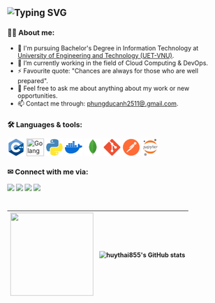 ![Typing SVG](https://readme-typing-svg.demolab.com?font=Fira+Code&pause=1000&width=435&lines=Hi%2C+I'm+%40huythai855+%F0%9F%91%A8%E2%80%8D%F0%9F%92%BB;A+3rd-year+student+from+UET-VNU)
---
### 👩‍💻 About me:
- 🌱 I'm pursuing Bachelor's Degree in Information Technology at [University of Engineering and Technology (UET-VNU)](https://uet.vnu.edu.vn/).
- 🔭 I’m currently working in the field of Cloud Computing & DevOps.
- ⚡ Favourite quote: "Chances are always for those who are well prepared".
- 💬 Feel free to ask me about anything about my work or new opportunities.
- 📫 Contact me through: [phungducanh2511@.gmail.com](mailto:phungducanh2511@gmail.com).


### 🛠 Languages & tools:
<div>          
  <p align="left">
    <img src="./logo/cplusplus.png" title="C++" width="40" height="40" />
    <img src="./logo/golang.png" title="Golang" width="40" height="40" />
    <img src="./logo/python.png" title="python" width="40" height="40" />
    <img src="./logo/docker.png" title="Docker" width="40" height="40" />
    <img src="./logo/mongdb.png" title="MongoDB" width="40" height="40" />
    <img src="./logo/git.png" title="Git" width="40" height="40" />
    <img src="./logo/postman.png" title="Postman" width="40" height="40" />
    <img src="./logo/jupiter_notebook.png" title="Jupiter notebook" width="40" height="40" />    
  </p>
</div>  

### ✉ Connect with me via: 
<a href="https://github.com/spaghetti-lover" target="blank"><img align="center" src="https://img.shields.io/badge/-huythai855-1C1C1C?logo=github&logoColor=white"/></a>
<a href="https://www.linkedin.com/in/duc-anh-phung-025a3a248/" target="blank"><img align="center" src="https://img.shields.io/badge/-huythai855-0077B5?logo=linkedin&logoColor=white" /></a>
<a href="https://www.facebook.com/profile.php?id=100014872231760" target="blank"><img align="center" src="https://img.shields.io/badge/-Nguy%E1%BB%85n%20Huy%20Th%C3%A1i-4267b2?logo=facebook&logoColor=white"/></a>
<a href="https://www.instagram.com/justme.ducanh/" target="blank"><img align="center" src="https://img.shields.io/badge/-huythai855.py-F67A00?logo=instagram&logoColor=white" /></a>

&nbsp;

| <img src="img/profile-4.png" width="190" height="190"> | ![huythai855's GitHub stats](https://github-readme-stats.vercel.app/api?username=huythai855&show_icons=true) |
|------------------------------------------------------| ------------- |

